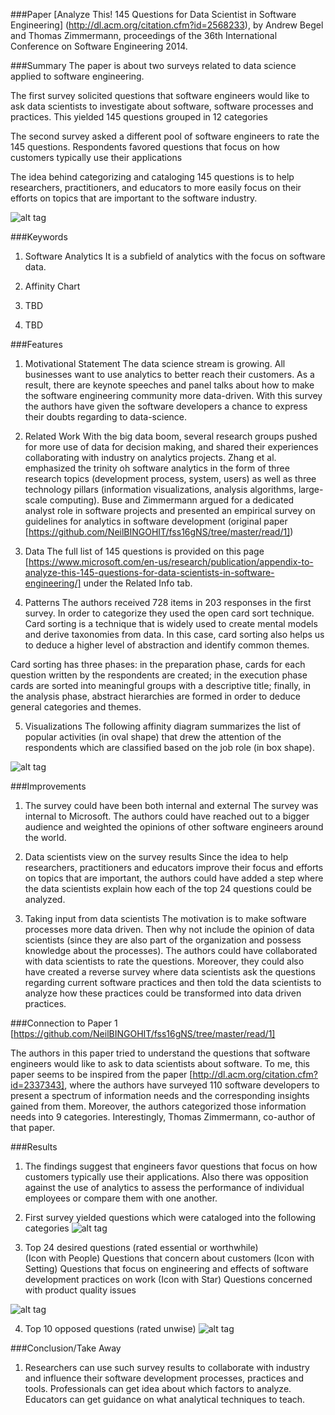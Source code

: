 ###Paper 
[Analyze This! 145 Questions for Data Scientist in Software Engineering] (http://dl.acm.org/citation.cfm?id=2568233), by Andrew Begel and Thomas Zimmermann, proceedings of the 36th International Conference on Software Engineering 2014.

###Summary
The paper is about two surveys related to data science applied to software engineering. 

The first survey solicited questions that software engineers would like to ask data scientists to investigate about software, software processes and practices. This yielded 145 questions grouped in 12 categories

The second survey asked a different pool of software engineers to rate the 145 questions. Respondents favored questions that focus on how customers typically use their applications

The idea behind categorizing and cataloging 145 questions is to help researchers, practitioners, and educators to more easily focus on their efforts on topics that are important to the software industry.

![alt tag](https://github.com/NeilBINGOHIT/fss16gNS/blob/shrenuj/read/5/Figure%201.jpg)

###Keywords

1.	Software Analytics
It is a subfield of analytics with the focus on software data.

2.	Affinity Chart

3. TBD

4. TBD

###Features

1.	Motivational Statement 
The data science stream is growing. All businesses want to use analytics to better reach their customers. As a result, there are keynote speeches and panel talks about how to make the software engineering community more data-driven. With this survey the authors have given the software developers a chance to express their doubts regarding to data-science. 

2.	Related Work 
With the big data boom, several research groups pushed for more use of data for decision making, and shared their experiences collaborating with industry on analytics projects.  Zhang et al. emphasized the trinity oh software analytics in the form of three research topics (development process, system, users) as well as three technology pillars (information visualizations, analysis algorithms, large-scale computing). Buse and Zimmermann argued for a dedicated analyst role in software projects and presented an empirical survey on guidelines for analytics in software development (original paper [https://github.com/NeilBINGOHIT/fss16gNS/tree/master/read/1])

3.	Data 
The full list of 145 questions is provided on this page [https://www.microsoft.com/en-us/research/publication/appendix-to-analyze-this-145-questions-for-data-scientists-in-software-engineering/] under the Related Info tab.
 
4.	Patterns 
The authors received 728 items in 203 responses in the first survey. In order to categorize they used the open card sort technique. Card sorting is a technique that is widely used to create mental models and derive taxonomies from data. In this case, card sorting also helps us to deduce a higher level of abstraction and identify common themes. 

Card sorting has three phases: in the preparation phase, cards for each question written by the respondents are created; in the execution phase cards are sorted into meaningful groups with a descriptive title; finally, in the analysis phase, abstract hierarchies are formed in order to deduce general categories and themes. 

5.	Visualizations
The following affinity diagram summarizes the list of popular activities (in oval shape) that drew the attention of the respondents which are classified based on the job role (in box shape).

![alt tag](https://github.com/NeilBINGOHIT/fss16gNS/blob/shrenuj/read/5/Figure%203.jpg)


###Improvements

1.	The survey could have been both internal and external 
The survey was internal to Microsoft. The authors could have reached out to a bigger audience and weighted the opinions of other software engineers around the world.

2.	Data scientists view on the survey results
Since the idea to help researchers, practitioners and educators improve their focus and efforts on topics that are important, the authors could have added a step where the data scientists explain how each of the top 24 questions could be analyzed.

3.	Taking input from data scientists
The motivation is to make software processes more data driven. Then why not include the opinion of data scientists (since they are also part of the organization and possess knowledge about the processes). The authors could have collaborated with data scientists to rate the questions. Moreover, they could also have created a reverse survey where data scientists ask the questions regarding current software practices and then told the data scientists to analyze how these practices could be transformed into data driven practices.

###Connection to Paper 1 [https://github.com/NeilBINGOHIT/fss16gNS/tree/master/read/1]

The authors in this paper tried to understand the questions that software engineers would like to ask to data scientists about software. To me, this paper seems to be inspired from the paper [http://dl.acm.org/citation.cfm?id=2337343], where the authors have surveyed 110 software developers to present a spectrum of information needs and the corresponding insights gained from them. Moreover, the authors categorized those information needs into 9 categories. Interestingly, Thomas Zimmermann, co-author of that paper.

###Results
1.	The findings suggest that engineers favor questions that focus on how customers typically use their applications. Also there was opposition against the use of analytics to assess the performance of individual employees or compare them with one another. 

2.	First survey yielded questions which were cataloged into the following categories
![alt tag](https://github.com/NeilBINGOHIT/fss16gNS/blob/shrenuj/read/5/Figure%203.jpg)

3.	Top 24 desired questions (rated essential or worthwhile)   
(Icon with People) Questions that concern about customers
(Icon with Setting) Questions that focus on engineering and effects of software development practices on work
(Icon with Star) Questions concerned with product quality issues

![alt tag](https://github.com/NeilBINGOHIT/fss16gNS/blob/shrenuj/read/5/Figure%204%20-%20Top%2024.jpg)

4.	Top 10 opposed questions (rated unwise)
![alt tag](https://github.com/NeilBINGOHIT/fss16gNS/blob/shrenuj/read/5/Figure%204%20-%20Top%2010.jpg)


###Conclusion/Take Away
1.	Researchers can use such survey results to collaborate with industry and influence their software development processes, practices and tools. Professionals can get idea about which factors to analyze. Educators can get guidance on what analytical techniques to teach.
